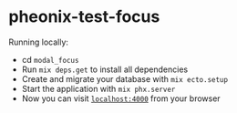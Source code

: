 # pheonix-test-focus

Running locally:
- cd `modal_focus`
- Run `mix deps.get` to install all dependencies
- Create and migrate your database with `mix ecto.setup`
- Start the application with `mix phx.server`
- Now you can visit [`localhost:4000`](http://localhost:4000) from your browser
